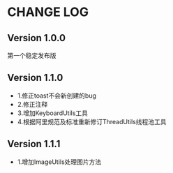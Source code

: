 # CHANGE LOG

## Version 1.0.0
第一个稳定发布版
## Version 1.1.0
* 1.修正toast不会新创建的bug
* 2.修正注释
* 3.增加KeyboardUtils工具
* 4.根据阿里规范及标准重新修订ThreadUtils线程池工具
## Version 1.1.1
* 1.增加ImageUtils处理图片方法